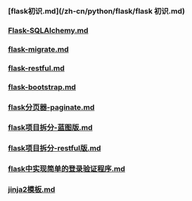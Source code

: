 ### [flask初识.md](/zh-cn/python/flask/flask 初识.md)  

### [Flask-SQLAlchemy.md](/zh-cn/python/flask/Flask-SQLAlchemy.md) 

### [flask-migrate.md](/zh-cn/python/flask/flask-migrate.md) 

### [flask-restful.md](/zh-cn/python/flask/flask-restful.md) 

### [flask-bootstrap.md](/zh-cn/python/flask/flask-bootstrap.md) 

### [flask分页器-paginate.md](/zh-cn/python/flask/flask分页器-paginate.md) 

### [flask项目拆分-蓝图版.md](/zh-cn/python/flask/flask项目拆分-蓝图版.md) 

### [flask项目拆分-restful版.md](/zh-cn/python/flask/flask项目拆分-restful版.md) 

### [flask中实现简单的登录验证程序.md](/zh-cn/python/flask/flask中实现简单的登录验证程序.md) 

### [jinja2模板.md](/zh-cn/python/flask/jinja2模板.md) 